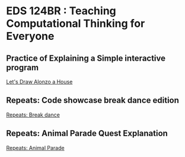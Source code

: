 # EDS 124BR : Teaching Computational Thinking for Everyone

## Practice of Explaining a Simple interactive program
[Let's Draw Alonzo a House](https://www.youtube.com/watch?v=vcSVvX5qWws)

## Repeats: Code showcase break dance edition
[Repeats: Break dance](https://www.youtube.com/watch?v=5Dxcca9Q_pM)

## Repeats: Animal Parade Quest Explanation
[Repeats: Animal Parade](https://www.youtube.com/watch?v=AbNgqBD8WsA)

